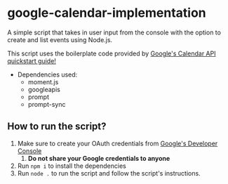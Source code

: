 # google-calendar-implementation

A simple script that takes in user input from the console with the option to create and list events using Node.js.

This script uses the boilerplate code provided by [Google's Calendar API quickstart guide!](https://developers.google.com/calendar/quickstart/nodejs)


* Dependencies used:
  * moment.js
  * googleapis
  * prompt
  * prompt-sync

## How to run the script?
1. Make sure to create your OAuth credentials from [Google's Developer Console](https://console.cloud.google.com/apis/credentials)
    1. **Do not share your Google credentials to anyone**
1. Run `npm i` to install the dependencies
1. Run `node .` to run the script and follow the script's instructions.
  